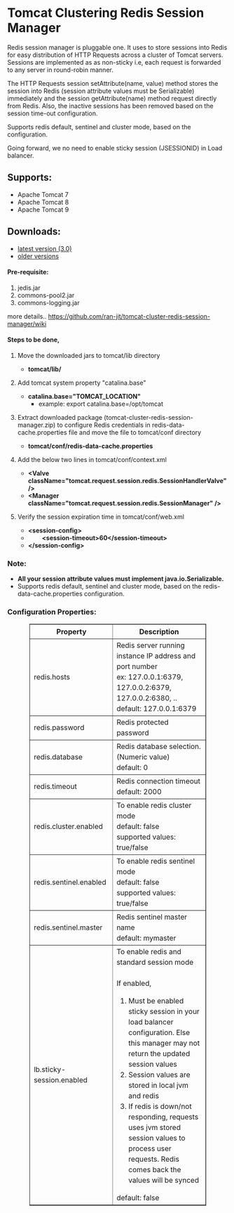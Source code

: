 # Tomcat Clustering Redis Session Manager

Redis session manager is pluggable one. It uses to store sessions into Redis for easy distribution of HTTP Requests across a cluster of Tomcat servers. Sessions are implemented as as non-sticky i.e, each request is forwarded to any server in round-robin manner.

The HTTP Requests session setAttribute(name, value) method stores the session into Redis (session attribute values must be Serializable) immediately and the session getAttribute(name) method request directly from Redis. Also, the inactive sessions has been removed based on the session time-out configuration.

Supports redis default, sentinel and cluster mode, based on the configuration.

Going forward, we no need to enable sticky session (JSESSIONID) in Load balancer.

## Supports:
   - Apache Tomcat 7
   - Apache Tomcat 8
   - Apache Tomcat 9

## Downloads:
   - [latest version (3.0)](https://github.com/ran-jit/tomcat-cluster-redis-session-manager/releases/tag/3.0)
   - [older versions](https://github.com/ran-jit/tomcat-cluster-redis-session-manager/wiki)

#### Pre-requisite:
1. jedis.jar
2. commons-pool2.jar
3. commons-logging.jar

more details.. https://github.com/ran-jit/tomcat-cluster-redis-session-manager/wiki
    

#### Steps to be done,
1. Move the downloaded jars to tomcat/lib directory
	- **tomcat/lib/**
	
2. Add tomcat system property "catalina.base"
	- **catalina.base="TOMCAT_LOCATION"**
	     * example: export catalina.base=/opt/tomcat

3. Extract downloaded package (tomcat-cluster-redis-session-manager.zip) to configure Redis credentials in redis-data-cache.properties file and move the file to tomcat/conf directory
	- **tomcat/conf/redis-data-cache.properties**

4. Add the below two lines in tomcat/conf/context.xml
	- **&#60;Valve className="tomcat.request.session.redis.SessionHandlerValve" &#47;&#62;**
	- **&#60;Manager className="tomcat.request.session.redis.SessionManager" &#47;&#62;**

5. Verify the session expiration time in tomcat/conf/web.xml
	- **&#60;session-config&#62;**
	- 	&nbsp;&nbsp;&nbsp;&nbsp;&nbsp;&nbsp;&nbsp; **&#60;session-timeout&#62;60&#60;&#47;session-timeout&#62;**
	- **&#60;&#47;session-config&#62;**

### Note:
  - **All your session attribute values must implement java.io.Serializable.**
  - Supports redis default, sentinel and cluster mode, based on the redis-data-cache.properties configuration.

### Configuration Properties:
<html>
<body>
    <table border="1px" style="width: 80%;margin-left: 10%;margin-right: 10%;line-height: 1.5;">
        <tr><th style="width: 30%;">Property</th><th style="width: 50%;">Description</th></tr>
        <tr><td>redis.hosts</td><td>Redis server running instance IP address and port number<br/>ex: 127.0.0.1:6379, 127.0.0.2:6379, 127.0.0.2:6380, ..<br/>default: 127.0.0.1:6379</td></tr>
        <tr><td>redis.password</td><td>Redis protected password</td></tr>
        <tr><td>redis.database</td><td>Redis database selection. (Numeric value)<br/>default: 0</td></tr>
        <tr><td>redis.timeout</td><td>Redis connection timeout<br/>default: 2000</td></tr>
        <tr><td>redis.cluster.enabled</td><td>To enable redis cluster mode<br/>default: false<br>supported values: true/false</td></tr>
        <tr><td>redis.sentinel.enabled</td><td>To enable redis sentinel mode<br/>default: false<br>supported values: true/false</td></tr>
        <tr><td>redis.sentinel.master</td><td>Redis sentinel master name<br/>default: mymaster</td></tr>
        <tr><td>lb.sticky-session.enabled</td><td>To enable redis and standard session mode<br><br>If enabled,<ol><li>Must be enabled sticky session in your load balancer configuration. Else this manager may not return the updated session values</li><li>Session values are stored in local jvm and redis</li><li>If redis is down/not responding, requests uses jvm stored session values to process user requests. Redis comes back the values will be synced</li></ol>default: false</td></tr>
    </table>
</body>
</html>

